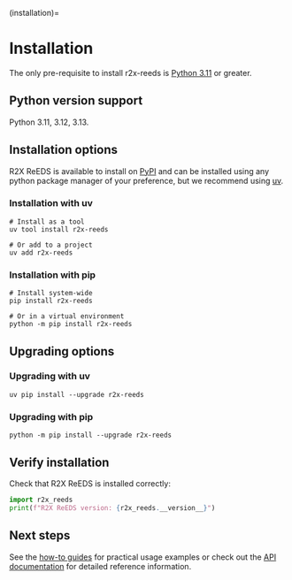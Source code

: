 (installation)=

# Installation

The only pre-requisite to install r2x-reeds is [Python 3.11](https://www.python.org/downloads/release/python-3110/) or greater.

## Python version support

Python 3.11, 3.12, 3.13.

## Installation options

R2X ReEDS is available to install on [PyPI](https://pypi.org/project/r2x-reeds/) and can be installed using any python package manager of your preference, but we recommend using [uv](https://docs.astral.sh/uv/getting-started/installation/).

### Installation with uv

```console
# Install as a tool
uv tool install r2x-reeds

# Or add to a project
uv add r2x-reeds
```

### Installation with pip

```console
# Install system-wide
pip install r2x-reeds

# Or in a virtual environment
python -m pip install r2x-reeds
```

## Upgrading options

### Upgrading with uv

```console
uv pip install --upgrade r2x-reeds
```

### Upgrading with pip

```console
python -m pip install --upgrade r2x-reeds
```

## Verify installation

Check that R2X ReEDS is installed correctly:

```python
import r2x_reeds
print(f"R2X ReEDS version: {r2x_reeds.__version__}")
```

## Next steps

See the [how-to guides](how-tos/index.md) for practical usage examples or check out the [API documentation](references/index.md) for detailed reference information.
